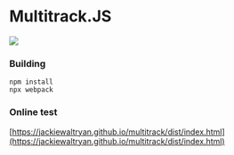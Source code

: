 # Multitrack.JS

[![](https://raw.githubusercontent.com/Ponywka/multitrack.js/master/screenshot.png)](https://bronyru.info/%D1%81%D1%82%D0%B0%D1%84%D1%84/%D0%B2%D0%B8%D0%B4%D0%B5%D0%BE/EG/OriginalMovie/)

### Building
```
npm install
npx webpack
```

### Online test
[https://jackiewaltryan.github.io/multitrack/dist/index.html](https://jackiewaltryan.github.io/multitrack/dist/index.html)
